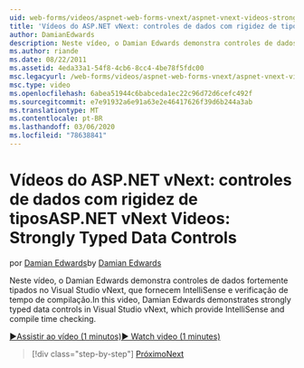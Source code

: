 ```yaml
---
uid: web-forms/videos/aspnet-web-forms-vnext/aspnet-vnext-videos-strongly-typed-data-controls
title: 'Vídeos do ASP.NET vNext: controles de dados com rigidez de tipos | Microsoft Docs'
author: DamianEdwards
description: Neste vídeo, o Damian Edwards demonstra controles de dados fortemente tipados no Visual Studio vNext, que fornecem IntelliSense e verificação de tempo de compilação.
ms.author: riande
ms.date: 08/22/2011
ms.assetid: 4eda33a1-54f8-4cb6-8cc4-4be78f5fdc00
msc.legacyurl: /web-forms/videos/aspnet-web-forms-vnext/aspnet-vnext-videos-strongly-typed-data-controls
msc.type: video
ms.openlocfilehash: 6abea51944c6babceda1ec22c96d72d6cefc492f
ms.sourcegitcommit: e7e91932a6e91a63e2e46417626f39d6b244a3ab
ms.translationtype: MT
ms.contentlocale: pt-BR
ms.lasthandoff: 03/06/2020
ms.locfileid: "78638841"
---
```

# <a name="aspnet-vnext-videos-strongly-typed-data-controls"></a><span data-ttu-id="c6119-103">Vídeos do ASP.NET vNext: controles de dados com rigidez de tipos</span><span class="sxs-lookup"><span data-stu-id="c6119-103">ASP.NET vNext Videos: Strongly Typed Data Controls</span></span>

<span data-ttu-id="c6119-104">por [Damian Edwards](https://github.com/DamianEdwards)</span><span class="sxs-lookup"><span data-stu-id="c6119-104">by [Damian Edwards](https://github.com/DamianEdwards)</span></span>

<span data-ttu-id="c6119-105">Neste vídeo, o Damian Edwards demonstra controles de dados fortemente tipados no Visual Studio vNext, que fornecem IntelliSense e verificação de tempo de compilação.</span><span class="sxs-lookup"><span data-stu-id="c6119-105">In this video, Damian Edwards demonstrates strongly typed data controls in Visual Studio vNext, which provide IntelliSense and compile time checking.</span></span>

[<span data-ttu-id="c6119-106">&#9654;Assistir ao vídeo (1 minutos)</span><span class="sxs-lookup"><span data-stu-id="c6119-106">&#9654; Watch video (1 minutes)</span></span>](https://channel9.msdn.com/Blogs/ASP-NET-Site-Videos/aspnet-vnext-videos-strongly-typed-data-controls)

> [!div class="step-by-step"]
> [<span data-ttu-id="c6119-107">Próximo</span><span class="sxs-lookup"><span data-stu-id="c6119-107">Next</span></span>](aspnet-vnext-videos-model-binding-part-1-selecting-data.md)
